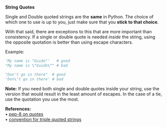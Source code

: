 **String Quotes**

Single and Double quoted strings are the **same** in Python. The choice of which one to use is up to you, just make sure that you **stick to that choice**.

With that said, there are exceptions to this that are more important than consistency. If a single or double quote is needed *inside* the string, using the opposite quotation is better than using escape characters.

Example:
```py
'My name is "Guido"'   # good
"My name is \"Guido\"" # bad

"Don't go in there"  # good
'Don\'t go in there' # bad
```
**Note:**
If you need both single and double quotes inside your string, use the version that would result in the least amount of escapes. In the case of a tie, use the quotation you use the most.

**References:**  
• [pep-8 on quotes](https://peps.python.org/pep-0008/#string-quotes)  
• [convention for triple quoted strings](https://peps.python.org/pep-0257/)
